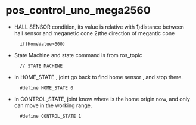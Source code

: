 # pos_control_uno_mega2560

* HALL SENSOR condition, its value is relative with 1)distance between hall sensor and meganetic cone  2)the direction of megantic cone 

		if(HomeValue>600) 

* State Machine and state command is from ros_topic 
	
		// STATE MACHINE

* In HOME_STATE , joint go back to find home sensor , and stop there. 

		#define HOME_STATE 0

* In CONTROL_STATE, joint know where is the home origin now, and only can move in the working range.

		#define CONTROL_STATE 1

